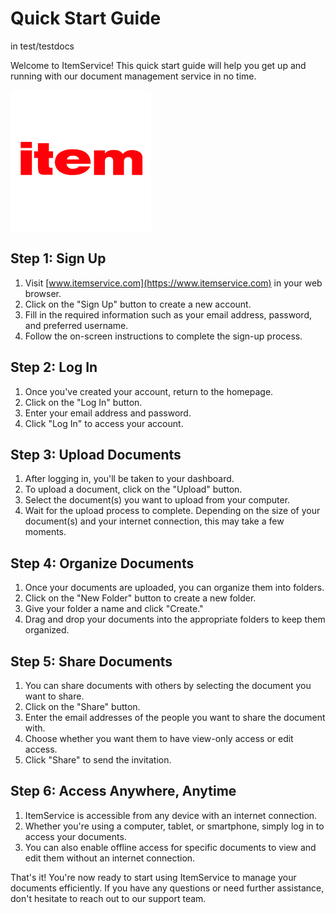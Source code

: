 # Quick Start Guide

in test/testdocs

Welcome to ItemService! This quick start guide will help you get up and running with our document management service in no time.

![Alt text](img.png)

## Step 1: Sign Up

1. Visit [www.itemservice.com](https://www.itemservice.com) in your web browser.
2. Click on the "Sign Up" button to create a new account.
3. Fill in the required information such as your email address, password, and preferred username.
4. Follow the on-screen instructions to complete the sign-up process.

## Step 2: Log In

1. Once you've created your account, return to the homepage.
2. Click on the "Log In" button.
3. Enter your email address and password.
4. Click "Log In" to access your account.

## Step 3: Upload Documents

1. After logging in, you'll be taken to your dashboard.
2. To upload a document, click on the "Upload" button.
3. Select the document(s) you want to upload from your computer.
4. Wait for the upload process to complete. Depending on the size of your document(s) and your internet connection, this may take a few moments.

## Step 4: Organize Documents

1. Once your documents are uploaded, you can organize them into folders.
2. Click on the "New Folder" button to create a new folder.
3. Give your folder a name and click "Create."
4. Drag and drop your documents into the appropriate folders to keep them organized.

## Step 5: Share Documents

1. You can share documents with others by selecting the document you want to share.
2. Click on the "Share" button.
3. Enter the email addresses of the people you want to share the document with.
4. Choose whether you want them to have view-only access or edit access.
5. Click "Share" to send the invitation.

## Step 6: Access Anywhere, Anytime

1. ItemService is accessible from any device with an internet connection.
2. Whether you're using a computer, tablet, or smartphone, simply log in to access your documents.
3. You can also enable offline access for specific documents to view and edit them without an internet connection.

That's it! You're now ready to start using ItemService to manage your documents efficiently. If you have any questions or need further assistance, don't hesitate to reach out to our support team.
